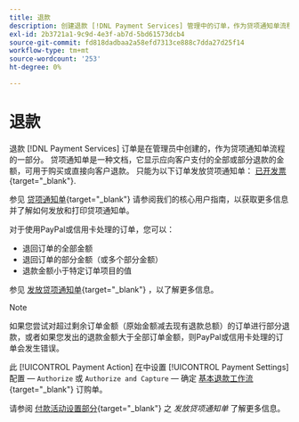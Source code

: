 ```yaml
---
title: 退款
description: 创建退款 [!DNL Payment Services] 管理中的订单，作为贷项通知单流程的一部分。
exl-id: 2b3721a1-9c9d-4e3f-ab7d-5bd61573dcb4
source-git-commit: fd818dadbaa2a58efd7313ce888c7dda27d25f14
workflow-type: tm+mt
source-wordcount: '253'
ht-degree: 0%

---
```


# 退款

退款 [!DNL Payment Services] 订单是在管理员中创建的，作为贷项通知单流程的一部分。 贷项通知单是一种文档，它显示应向客户支付的全部或部分退款的金额，可用于购买或直接向客户退款。 只能为以下订单发放贷项通知单： [已开发票](https://docs.magento.com/user-guide/sales/invoice-create.html){target="_blank"}.

参见 [贷项通知单](https://docs.magento.com/user-guide/sales/credit-memos.html){target="_blank"} 请参阅我们的核心用户指南，以获取更多信息并了解如何发放和打印贷项通知单。

对于使用PayPal或信用卡处理的订单，您可以：

* 退回订单的全部金额
* 退回订单的部分金额（或多个部分金额）
* 退款金额小于特定订单项目的值

参见 [发放贷项通知单](https://docs.magento.com/user-guide/sales/credit-memo-create.html){target="_blank"} ，以了解更多信息。

>[!NOTE]
>
>如果您尝试对超过剩余订单金额（原始金额减去现有退款总额）的订单进行部分退款，或者如果您发出的退款金额大于全部订单金额，则PayPal或信用卡处理的订单会发生错误。

此 [!UICONTROL Payment Action] 在中设置 [!UICONTROL Payment Settings] 配置 —  `Authorize` 或 `Authorize and Capture` — 确定 [基本退款工作流](https://docs.magento.com/user-guide/sales/credit-memos.html#refund-workflow){target="_blank"} 订购单。

请参阅 [付款活动设置部分](https://docs.magento.com/user-guide/sales/credit-memo-create.html#payment-action-setting){target="_blank"} 之 _发放贷项通知单_ 了解更多信息。
